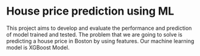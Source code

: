 # House price prediction using ML
This project aims to develop and evaluate the performance and prediction of model trained and tested.
The problem that we are going to solve is predicting a house price in Boston by using features. Our machine learning model is XGBoost Model.
